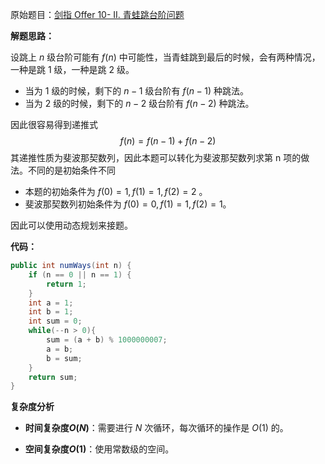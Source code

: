 原始题目：[剑指 Offer 10- II. 青蛙跳台阶问题](https://leetcode-cn.com/problems/qing-wa-tiao-tai-jie-wen-ti-lcof/)

**解题思路：**

设跳上 $n$ 级台阶可能有 $f(n)$ 中可能性，当青蛙跳到最后的时候，会有两种情况，一种是跳 $1$ 级，一种是跳 $2$ 级。

- 当为 $1$ 级的时候，剩下的 $n-1$ 级台阶有 $f(n-1)$ 种跳法。
- 当为 $2$ 级的时候，剩下的 $n-2$ 级台阶有 $f(n-2)$ 种跳法。

因此很容易得到递推式
$$
f(n) = f(n-1) + f(n-2)
$$
其递推性质为斐波那契数列，因此本题可以转化为斐波那契数列求第 n 项的做法。不同的是初始条件不同

- 本题的初始条件为 $f(0) = 1, f(1) = 1, f(2) = 2$ 。
- 斐波那契数列初始条件为 $f(0) = 0, f(1) = 1, f(2) = 1$。

因此可以使用动态规划来接题。

**代码：**

```java
public int numWays(int n) {
    if (n == 0 || n == 1) {
        return 1;
    }
    int a = 1;
    int b = 1;
    int sum = 0;
    while(--n > 0){
        sum = (a + b) % 1000000007;
        a = b;
        b = sum;
    }
    return sum;
}
```

**复杂度分析**

- **时间复杂度$O(N)$**：需要进行 $N$ 次循环，每次循环的操作是 $O(1)$ 的。

- **空间复杂度$O(1)$**：使用常数级的空间。

